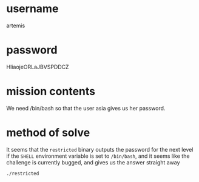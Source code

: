 # username
artemis
# password
HIiaojeORLaJBVSPDDCZ
# mission contents
We need /bin/bash so that the user asia gives us her password.
# method of solve
It seems that the `restricted` binary outputs the password for the next level if the `SHELL` environment variable is set to `/bin/bash`, and it seems like the challenge is currently bugged, and gives us the answer straight away
```
./restricted
```
